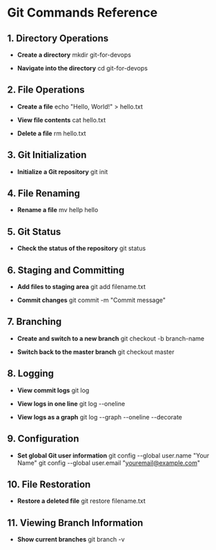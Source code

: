  # Git Commands Reference

## 1. Directory Operations
- **Create a directory**
  mkdir git-for-devops

- **Navigate into the directory**
  cd git-for-devops

## 2. File Operations
- **Create a file**
  echo "Hello, World!" > hello.txt

- **View file contents**
  cat hello.txt

- **Delete a file**
  rm hello.txt

## 3. Git Initialization
- **Initialize a Git repository**
  git init

## 4. File Renaming
- **Rename a file**
  mv hellp hello

## 5. Git Status
- **Check the status of the repository**
  git status

## 6. Staging and Committing
- **Add files to staging area**
  git add filename.txt

- **Commit changes**
  git commit -m "Commit message"

## 7. Branching
- **Create and switch to a new branch**
  git checkout -b branch-name

- **Switch back to the master branch**
  git checkout master

## 8. Logging
- **View commit logs**
  git log

- **View logs in one line**
  git log --oneline

- **View logs as a graph**
  git log --graph --oneline --decorate

## 9. Configuration
- **Set global Git user information**
  git config --global user.name "Your Name"
  git config --global user.email "youremail@example.com"

## 10. File Restoration
- **Restore a deleted file**
  git restore filename.txt

## 11. Viewing Branch Information
- **Show current branches**
  git branch -v
